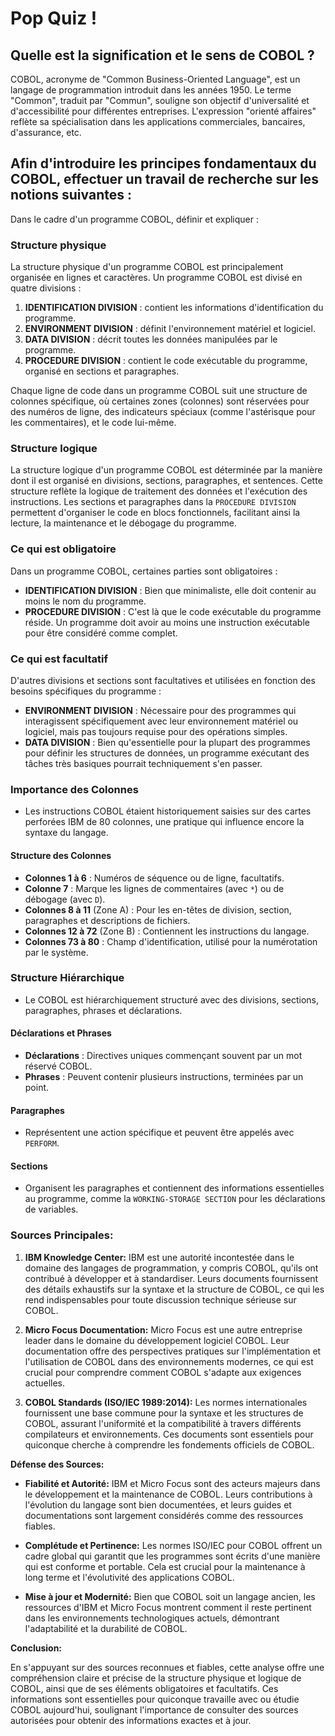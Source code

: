 # Pop Quiz !

## Quelle est la signification et le sens de COBOL ?

COBOL, acronyme de "Common Business-Oriented Language", est un langage de programmation introduit dans les années 1950. Le terme "Common", traduit par "Commun", souligne son objectif d'universalité et d'accessibilité pour différentes entreprises. L'expression "orienté affaires" reflète sa spécialisation dans les applications commerciales, bancaires, d'assurance, etc.

## Afin d'introduire les principes fondamentaux du COBOL, effectuer un travail de recherche sur les notions suivantes :

Dans le cadre d'un programme COBOL, définir et expliquer :

### Structure physique

La structure physique d'un programme COBOL est principalement organisée en lignes et caractères. Un programme COBOL est divisé en quatre divisions :
1. **IDENTIFICATION DIVISION** : contient les informations d'identification du programme.
2. **ENVIRONMENT DIVISION** : définit l'environnement matériel et logiciel.
3. **DATA DIVISION** : décrit toutes les données manipulées par le programme.
4. **PROCEDURE DIVISION** : contient le code exécutable du programme, organisé en sections et paragraphes.

Chaque ligne de code dans un programme COBOL suit une structure de colonnes spécifique, où certaines zones (colonnes) sont réservées pour des numéros de ligne, des indicateurs spéciaux (comme l'astérisque pour les commentaires), et le code lui-même.

### Structure logique

La structure logique d'un programme COBOL est déterminée par la manière dont il est organisé en divisions, sections, paragraphes, et sentences. Cette structure reflète la logique de traitement des données et l'exécution des instructions. Les sections et paragraphes dans la `PROCEDURE DIVISION` permettent d'organiser le code en blocs fonctionnels, facilitant ainsi la lecture, la maintenance et le débogage du programme.

### Ce qui est obligatoire

Dans un programme COBOL, certaines parties sont obligatoires :
- **IDENTIFICATION DIVISION** : Bien que minimaliste, elle doit contenir au moins le nom du programme.
- **PROCEDURE DIVISION** : C'est là que le code exécutable du programme réside. Un programme doit avoir au moins une instruction exécutable pour être considéré comme complet.

### Ce qui est facultatif

D'autres divisions et sections sont facultatives et utilisées en fonction des besoins spécifiques du programme :
- **ENVIRONMENT DIVISION** : Nécessaire pour des programmes qui interagissent spécifiquement avec leur environnement matériel ou logiciel, mais pas toujours requise pour des opérations simples.
- **DATA DIVISION** : Bien qu'essentielle pour la plupart des programmes pour définir les structures de données, un programme exécutant des tâches très basiques pourrait techniquement s'en passer.

### Importance des Colonnes

- Les instructions COBOL étaient historiquement saisies sur des cartes perforées IBM de 80 colonnes, une pratique qui influence encore la syntaxe du langage.

#### Structure des Colonnes

- **Colonnes 1 à 6** : Numéros de séquence ou de ligne, facultatifs.
- **Colonne 7** : Marque les lignes de commentaires (avec `*`) ou de débogage (avec `D`).
- **Colonnes 8 à 11** (Zone A) : Pour les en-têtes de division, section, paragraphes et descriptions de fichiers.
- **Colonnes 12 à 72** (Zone B) : Contiennent les instructions du langage.
- **Colonnes 73 à 80** : Champ d'identification, utilisé pour la numérotation par le système.

### Structure Hiérarchique

- Le COBOL est hiérarchiquement structuré avec des divisions, sections, paragraphes, phrases et déclarations.

#### Déclarations et Phrases

- **Déclarations** : Directives uniques commençant souvent par un mot réservé COBOL.
- **Phrases** : Peuvent contenir plusieurs instructions, terminées par un point.

#### Paragraphes

- Représentent une action spécifique et peuvent être appelés avec `PERFORM`.

#### Sections

- Organisent les paragraphes et contiennent des informations essentielles au programme, comme la `WORKING-STORAGE SECTION` pour les déclarations de variables.

### Sources Principales:

1. **IBM Knowledge Center:** IBM est une autorité incontestée dans le domaine des langages de programmation, y compris COBOL, qu'ils ont contribué à développer et à standardiser. Leurs documents fournissent des détails exhaustifs sur la syntaxe et la structure de COBOL, ce qui les rend indispensables pour toute discussion technique sérieuse sur COBOL.

2. **Micro Focus Documentation:** Micro Focus est une autre entreprise leader dans le domaine du développement logiciel COBOL. Leur documentation offre des perspectives pratiques sur l'implémentation et l'utilisation de COBOL dans des environnements modernes, ce qui est crucial pour comprendre comment COBOL s'adapte aux exigences actuelles.

3. **COBOL Standards (ISO/IEC 1989:2014):** Les normes internationales fournissent une base commune pour la syntaxe et les structures de COBOL, assurant l'uniformité et la compatibilité à travers différents compilateurs et environnements. Ces documents sont essentiels pour quiconque cherche à comprendre les fondements officiels de COBOL.

**Défense des Sources:**

- **Fiabilité et Autorité:** IBM et Micro Focus sont des acteurs majeurs dans le développement et la maintenance de COBOL. Leurs contributions à l'évolution du langage sont bien documentées, et leurs guides et documentations sont largement considérés comme des ressources fiables.

- **Complétude et Pertinence:** Les normes ISO/IEC pour COBOL offrent un cadre global qui garantit que les programmes sont écrits d'une manière qui est conforme et portable. Cela est crucial pour la maintenance à long terme et l'évolutivité des applications COBOL.

- **Mise à jour et Modernité:** Bien que COBOL soit un langage ancien, les ressources d'IBM et Micro Focus montrent comment il reste pertinent dans les environnements technologiques actuels, démontrant l'adaptabilité et la durabilité de COBOL.

**Conclusion:**

En s'appuyant sur des sources reconnues et fiables, cette analyse offre une compréhension claire et précise de la structure physique et logique de COBOL, ainsi que de ses éléments obligatoires et facultatifs. Ces informations sont essentielles pour quiconque travaille avec ou étudie COBOL aujourd'hui, soulignant l'importance de consulter des sources autorisées pour obtenir des informations exactes et à jour.